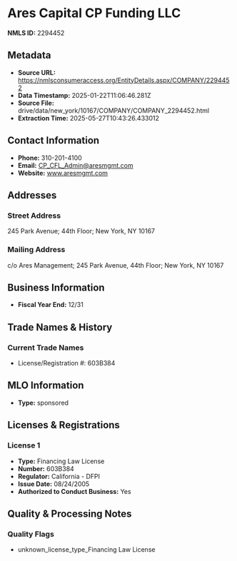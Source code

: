 # Ares Capital CP Funding LLC

**NMLS ID:** 2294452

## Metadata
- **Source URL:** https://nmlsconsumeraccess.org/EntityDetails.aspx/COMPANY/2294452
- **Data Timestamp:** 2025-01-22T11:06:46.281Z
- **Source File:** drive/data/new_york/10167/COMPANY/COMPANY_2294452.html
- **Extraction Time:** 2025-05-27T10:43:26.433012

## Contact Information
- **Phone:** 310-201-4100
- **Email:** CP_CFL_Admin@aresmgmt.com
- **Website:** www.aresmgmt.com

## Addresses
### Street Address
245 Park Avenue; 44th Floor; New York, NY 10167

### Mailing Address
c/o Ares Management; 245 Park Avenue, 44th Floor; New York, NY 10167

## Business Information
- **Fiscal Year End:** 12/31

## Trade Names & History
### Current Trade Names
- License/Registration #: 603B384

## MLO Information
- **Type:** sponsored

## Licenses & Registrations

### License 1
- **Type:** Financing Law License
- **Number:** 603B384
- **Regulator:** California - DFPI
- **Issue Date:** 08/24/2005
- **Authorized to Conduct Business:** Yes

## Quality & Processing Notes
### Quality Flags
- unknown_license_type_Financing Law License
